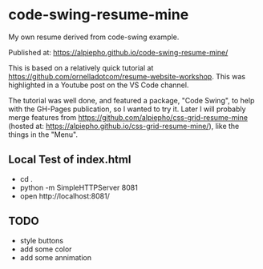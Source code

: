 # code-swing-resume-mine
My own resume derived from code-swing example.

Published at: https://alpiepho.github.io/code-swing-resume-mine/

This is based on a relatively quick tutorial at https://github.com/ornelladotcom/resume-website-workshop.  This was highlighted in a Youtube post on the VS Code channel.

The tutorial was well done, and featured a package, "Code Swing", to help with the GH-Pages publication, so I wanted to try it.  Later I will probably merge features from https://github.com/alpiepho/css-grid-resume-mine (hosted at: https://alpiepho.github.io/css-grid-resume-mine/), like the things in the "Menu".


## Local Test of index.html

- cd .
- python -m SimpleHTTPServer 8081
- open http://localhost:8081/


## TODO
- style buttons
- add some color
- add some annimation

